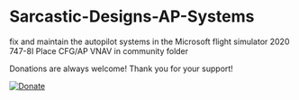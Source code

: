 # Sarcastic-Designs-AP-Systems
fix and maintain the autopilot systems in the Microsoft flight simulator 2020 747-8I
Place CFG/AP VNAV in community folder


Donations are always welcome! Thank you for your support!



[![Donate](https://img.shields.io/badge/Donate-PayPal-green.svg)](https://paypal.me/xavierRuelas?locale.x=en_US)
